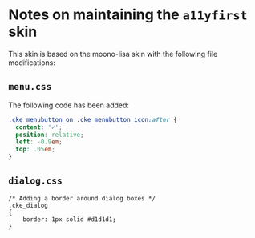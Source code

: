 # Notes on maintaining the `a11yfirst` skin

This skin is based on the moono-lisa skin with the following file modifications:

## `menu.css`

The following code has been added:

```css
.cke_menubutton_on .cke_menubutton_icon:after {
  content: '✓';
  position: relative;
  left: -0.9em;
  top: .05em;
}
```


## `dialog.css`

```
/* Adding a border around dialog boxes */
.cke_dialog
{
    border: 1px solid #d1d1d1;
}
```
